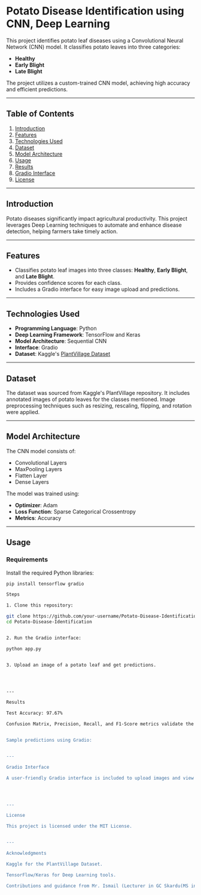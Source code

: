 ﻿# Potato Disease Identification using CNN, Deep Learning

This project identifies potato leaf diseases using a Convolutional Neural Network (CNN) model. It classifies potato leaves into three categories: 
- **Healthy**
- **Early Blight**
- **Late Blight**

The project utilizes a custom-trained CNN model, achieving high accuracy and efficient predictions. 

---

## Table of Contents
1. [Introduction](#introduction)
2. [Features](#features)
3. [Technologies Used](#technologies-used)
4. [Dataset](#dataset)
5. [Model Architecture](#model-architecture)
6. [Usage](#usage)
7. [Results](#results)
8. [Gradio Interface](#gradio-interface)
9. [License](#license)

---

## Introduction
Potato diseases significantly impact agricultural productivity. This project leverages Deep Learning techniques to automate and enhance disease detection, helping farmers take timely action.

---

## Features
- Classifies potato leaf images into three classes: **Healthy**, **Early Blight**, and **Late Blight**.
- Provides confidence scores for each class.
- Includes a Gradio interface for easy image upload and predictions.

---

## Technologies Used
- **Programming Language**: Python
- **Deep Learning Framework**: TensorFlow and Keras
- **Model Architecture**: Sequential CNN
- **Interface**: Gradio
- **Dataset**: Kaggle's [PlantVillage Dataset](https://www.kaggle.com/emmarex/plantdisease)

---

## Dataset
The dataset was sourced from Kaggle's PlantVillage repository. It includes annotated images of potato leaves for the classes mentioned. Image preprocessing techniques such as resizing, rescaling, flipping, and rotation were applied.

---

## Model Architecture
The CNN model consists of:
- Convolutional Layers
- MaxPooling Layers
- Flatten Layer
- Dense Layers

The model was trained using:
- **Optimizer**: Adam
- **Loss Function**: Sparse Categorical Crossentropy
- **Metrics**: Accuracy

---

## Usage
### Requirements
Install the required Python libraries:
```bash
pip install tensorflow gradio

Steps

1. Clone this repository:

git clone https://github.com/your-username/Potato-Disease-Identification.git
cd Potato-Disease-Identification


2. Run the Gradio interface:

python app.py


3. Upload an image of a potato leaf and get predictions.




---

Results

Test Accuracy: 97.67%

Confusion Matrix, Precision, Recall, and F1-Score metrics validate the model's performance.


Sample predictions using Gradio:


---

Gradio Interface

A user-friendly Gradio interface is included to upload images and view predictions with confidence scores.




---

License

This project is licensed under the MIT License.


---

Acknowledgments

Kaggle for the PlantVillage Dataset.

TensorFlow/Keras for Deep Learning tools.

Contributions and guidance from Mr. Ismail (Lecturer in GC Skardu(MS in AI))  ismskd@gmail.com





